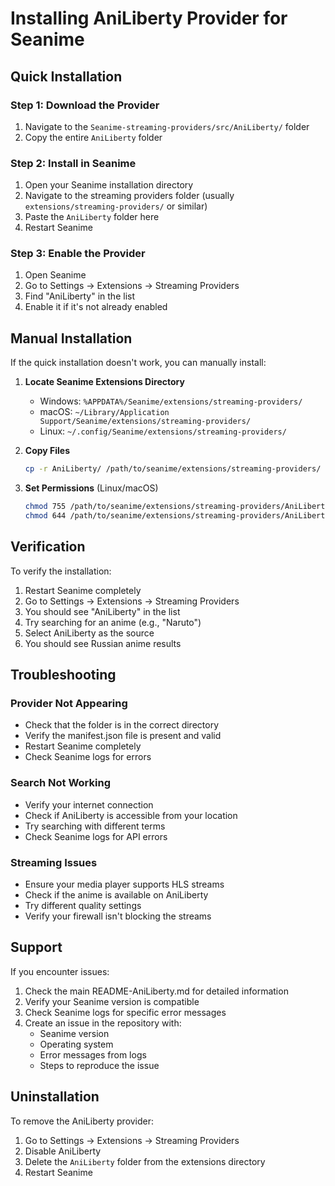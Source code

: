 # Installing AniLiberty Provider for Seanime

## Quick Installation

### Step 1: Download the Provider
1. Navigate to the `Seanime-streaming-providers/src/AniLiberty/` folder
2. Copy the entire `AniLiberty` folder

### Step 2: Install in Seanime
1. Open your Seanime installation directory
2. Navigate to the streaming providers folder (usually `extensions/streaming-providers/` or similar)
3. Paste the `AniLiberty` folder here
4. Restart Seanime

### Step 3: Enable the Provider
1. Open Seanime
2. Go to Settings → Extensions → Streaming Providers
3. Find "AniLiberty" in the list
4. Enable it if it's not already enabled

## Manual Installation

If the quick installation doesn't work, you can manually install:

1. **Locate Seanime Extensions Directory**
   - Windows: `%APPDATA%/Seanime/extensions/streaming-providers/`
   - macOS: `~/Library/Application Support/Seanime/extensions/streaming-providers/`
   - Linux: `~/.config/Seanime/extensions/streaming-providers/`

2. **Copy Files**
   ```bash
   cp -r AniLiberty/ /path/to/seanime/extensions/streaming-providers/
   ```

3. **Set Permissions** (Linux/macOS)
   ```bash
   chmod 755 /path/to/seanime/extensions/streaming-providers/AniLiberty/
   chmod 644 /path/to/seanime/extensions/streaming-providers/AniLiberty/manifest.json
   ```

## Verification

To verify the installation:

1. Restart Seanime completely
2. Go to Settings → Extensions → Streaming Providers
3. You should see "AniLiberty" in the list
4. Try searching for an anime (e.g., "Naruto")
5. Select AniLiberty as the source
6. You should see Russian anime results

## Troubleshooting

### Provider Not Appearing
- Check that the folder is in the correct directory
- Verify the manifest.json file is present and valid
- Restart Seanime completely
- Check Seanime logs for errors

### Search Not Working
- Verify your internet connection
- Check if AniLiberty is accessible from your location
- Try searching with different terms
- Check Seanime logs for API errors

### Streaming Issues
- Ensure your media player supports HLS streams
- Check if the anime is available on AniLiberty
- Try different quality settings
- Verify your firewall isn't blocking the streams

## Support

If you encounter issues:

1. Check the main README-AniLiberty.md for detailed information
2. Verify your Seanime version is compatible
3. Check Seanime logs for specific error messages
4. Create an issue in the repository with:
   - Seanime version
   - Operating system
   - Error messages from logs
   - Steps to reproduce the issue

## Uninstallation

To remove the AniLiberty provider:

1. Go to Settings → Extensions → Streaming Providers
2. Disable AniLiberty
3. Delete the `AniLiberty` folder from the extensions directory
4. Restart Seanime 